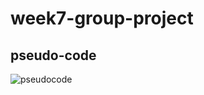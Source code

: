# week7-group-project

## pseudo-code

![pseudocode](https://user-images.githubusercontent.com/92696470/145661467-150ddfaa-f264-4790-a8d3-c2e57d00d830.JPG)
